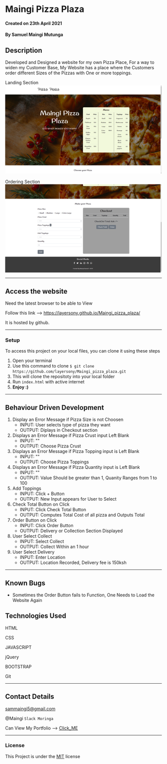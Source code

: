 # Maingi Pizza Plaza


#### Created on 23th April 2021
#### By Samuel Maingi Mutunga

## Description 
Developed and Designed a website for my own Pizza Place, For a way to widen my Customer Base, My Website has a place where the Customers order different Sizes of the Pizzas with One or more toppings.


Landing Section
![Preview](./images/pizza1.png)

Ordering Section
![Preview](./images/pizza2.png)


---

## Access the website
Need the latest browser to be able to View

Follow this link --> https://layersony.github.io/Maingi_pizza_plaza/

It is hosted by github.

---

### Setup
To access this project on your local files, you can clone it using these steps
1. Open your terminal
1. Use this command to clone `$ git clone https://github.com/layersony/Maingi_pizza_plaza.git`
1. This will clone the repositoty into your local folder
1. Run `index.html` with active internet
1. __Enjoy :)__

---

## Behaviour Driven Development

1. Display an Error Message if Pizza Size is not Choosen
   - INPUT: User selects type of pizza they want
   - OUTPUT: Diplays in Checkout section
2. Displays an Error Message if Pizza Crust input Left Blank
   - INPUT: ""
   - OUTPUT: Choose Pizza Crust
3. Displays an Error Message if Pizza Topping input is Left Blank
   - INPUT: ""
   - OUTPUT: Choose Pizza Toppings
3. Displays an Error Message if Pizza Quantity input is Left Blank
   - INPUT: ""
   - OUTPUT: Value Should be greater than 1, Quanity Ranges from 1 to 100
7. Add Toppings
   - INPUT: Click + Button
   - OUTPUT: New Input appears for User to Select
4. Check Total Button on Click
   - INPUT: Click Check Total Button
   - OUTPUT: Computes Total Cost of all pizza and Outputs Total
5. Order Button on Click
   - INPUT: Click Order Button
   - OUTPUT: Delivery or Collection Section Displayed
6. User Select Collect
   - INPUT: Select Collect
   - OUTPUT: Collect Within an 1 hour
7. User Select Delivery
   - INPUT: Enter Location
   - OUTPUT: Location Recorded, Delivery fee is 150ksh

---

## Known Bugs

* Sometimes the Order Button fails to Function, One Needs to Load the Website Again

## Technologies Used
HTML

CSS

JAVASCRIPT

jQuery

BOOTSTRAP

Git

---

## Contact Details
sammaingi5@gmail.com

@Maingi `Slack Moringa`

Can View My Portfolio --> [Click_ME](https://layersony.github.io/portfolio/)

---

### License
This Project is under the [MIT](LICENCE) license